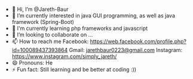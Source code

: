 - 👋 Hi, I’m @Jareth-Baur
- 👀 I’m currently interested in java GUI programming, as well as java framework (Spring-Boot)
- 🌱 I'm currently learning php frameworks and javascript
- 💞️ I’m looking to collaborate on ...
- 📫 How to reach me
  Facebook: https://web.facebook.com/profile.php?id=100089437393864
  Gmail: jarethbaur0223@gmail.com
  Instagram: https://www.instagram.com/simply_jareth/
- 😄 Pronouns: He
- ⚡ Fun fact: Still learning and be better at coding :))

<!---
Jareth-Baur/Jareth-Baur is a ✨ special ✨ repository because its `README.md` (this file) appears on your GitHub profile.
You can click the Preview link to take a look at your changes.
--->
